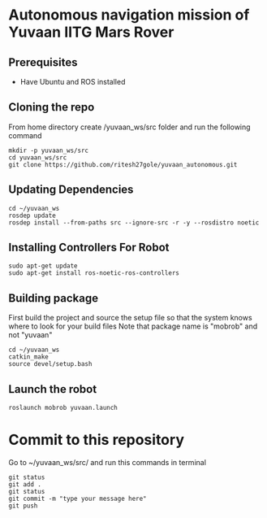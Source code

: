 # Autonomous navigation mission of Yuvaan IITG Mars Rover

## Prerequisites
- Have Ubuntu and ROS installed

## Cloning the repo
From home directory create /yuvaan_ws/src folder and run the following command
```
mkdir -p yuvaan_ws/src
cd yuvaan_ws/src
git clone https://github.com/ritesh27gole/yuvaan_autonomous.git
```

## Updating Dependencies
```
cd ~/yuvaan_ws
rosdep update
rosdep install --from-paths src --ignore-src -r -y --rosdistro noetic
```

## Installing Controllers For Robot
```
sudo apt-get update
sudo apt-get install ros-noetic-ros-controllers
```


## Building package
First build the project and source the setup file so that the system knows where to look for your build files
Note that package name is "mobrob" and not "yuvaan"
```
cd ~/yuvaan_ws
catkin_make
source devel/setup.bash
```

## Launch the robot
```
roslaunch mobrob yuvaan.launch
```

# Commit to this repository

Go to ~/yuvaan_ws/src/<your directory name> and run this commands in terminal
```
git status
git add .
git status
git commit -m "type your message here"
git push
```
